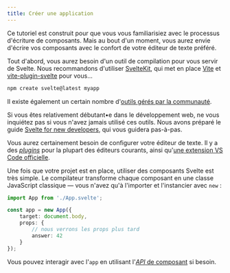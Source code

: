 ```yaml
---
title: Créer une application
---
```


Ce tutoriel est construit pour que vous vous familiarisiez avec le processus d'écriture de composants. Mais au bout d'un moment, vous aurez envie d'écrire vos composants avec le confort de votre éditeur de texte préféré.

Tout d'abord, vous aurez besoin d'un outil de compilation pour vous servir de Svelte. Nous recommandons d'utiliser [SvelteKit](https://kit.svelte.dev), qui met en place [Vite](https://vitejs.dev/) et [vite-plugin-svelte](https://github.com/sveltejs/vite-plugin-svelte/) pour vous...


```bash
npm create svelte@latest myapp
```

Il existe également un certain nombre d'[outils gérés par la communauté](https://sveltesociety.dev/tools).

Si vous êtes relativement débutant•e dans le développement web, ne vous inquiétez pas si vous n'avez jamais utilisé ces outils. Nous avons préparé le guide [Svelte for new developers](/blog/svelte-for-new-developers), qui vous guidera pas-à-pas.

Vous aurez certainement besoin de configurer votre éditeur de texte. Il y a des <span class='vo'>[_plugins_](https://sveltesociety.dev/tools#editor-support)</span> pour la plupart des éditeurs courants, ainsi qu'[une extension VS Code officielle](https://marketplace.visualstudio.com/items?itemName=svelte.svelte-vscode).


<!--
NOTE: Removed until we have better place for setting-up-your-editor guide. https://github.com/sveltejs/svelte/pull/7310#issuecomment-1049923609
If your editor does not have a Svelte plugin then you can follow [this guide](/blog/setting-up-your-editor) to configure your text editor to treat `.svelte` files the same as `.html` for the sake of syntax highlighting. -->

Une fois que votre projet est en place, utiliser des composants Svelte est très simple. Le compilateur transforme chaque composant en une classe JavaScript classique — vous n'avez qu'à l'importer et l'instancier avec `new` :

```ts
import App from './App.svelte';

const app = new App({
	target: document.body,
	props: {
		// nous verrons les props plus tard
		answer: 42
	}
});
```

Vous pouvez interagir avec l'`app` en utilisant l'[<span class='vo'>_API_</span> de composant](/docs#run-time-client-side-component-api) si besoin.

